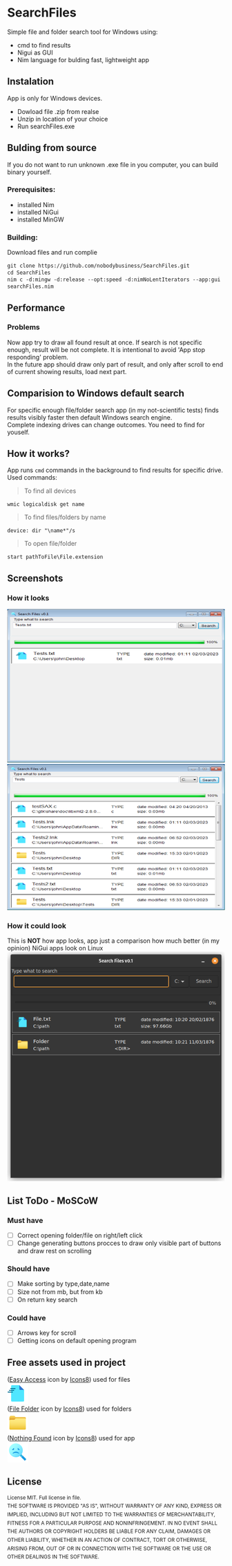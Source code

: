 # SearchFiles

Simple file and folder search tool for Windows using:
- cmd to find results
- Nigui as GUI
- Nim language for bulding fast, lightweight app

## Instalation
App is only for Windows devices. 
- Dowload file .zip from realse
- Unzip in location of your choice
- Run searchFiles.exe

## Bulding from source

If you do not want to run unknown .exe file in you computer, you can build binary yourself.

### Prerequisites:

- installed Nim
- installed NiGui
- installed MinGW

### Building:
Download files and run complie
```
git clone https://github.com/nobodybusiness/SearchFiles.git
cd SearchFiles
nim c -d:mingw -d:release --opt:speed -d:nimNoLentIterators --app:gui searchFiles.nim
```
## Performance

### Problems
Now app try to draw all found result at once. If search is not specific enough, result will be not complete. It is intentional to avoid 'App stop responding' problem.  
In the future app should draw only part of result, and only after scroll to end of current showing results, load next part.

## Comparision to Windows default search
For specific enough file/folder search app (in my not-scientific tests) finds results visibly faster then default Windows search engine.  
Complete indexing drives can change outcomes. You need to find for youself.

## How it works?
App runs ```cmd``` commands in the background to find results for specific drive.  
Used commands:  
>To find all devices
```
wmic logicaldisk get name
```
>To find files/folders by name
```
device: dir "\name*"/s
```
>To open file/folder
```
start pathToFile\File.extension
```
## Screenshots
### How it looks
![Example1](screenshots/screen1.png)
![Example2](screenshots/screen2.png)
### How it could look
This is **NOT** how app looks, app just a comparison how much better (in my opinion) NiGui apps look on Linux
![Example2](screenshots/linux.png)
## List ToDo - MoSCoW
### Must have
- [ ] Correct opening folder/file on right/left click
- [ ] Change generating buttons procces to draw only visible part of buttons and draw rest on scrolling
### Should have
- [ ] Make sorting by type,date,name
- [ ] Size not from mb, but from kb
- [ ] On return key search
### Could have
- [ ] Arrows key for scroll
- [ ] Getting icons on default opening program
## Free assets used in project
(<a target="_blank" href="https://icons8.com/icon/xTPIEYf4aSKO/easy-access">Easy Access</a> icon by <a target="_blank" href="https://icons8.com">Icons8</a>) used for files  
![](icons/icons8-easy-access-48.png)  
(<a target="_blank" href="https://icons8.com/icon/c2AXPLZ3iVEU/file-folder">File Folder</a> icon by <a target="_blank" href="https://icons8.com">Icons8</a>) used for folders  
![](icons/icons8-file-folder-48.png)  
(<a target="_blank" href="https://icons8.com/icon/myNNj6E9OAZ7/nothing-found">Nothing Found</a> icon by <a target="_blank" href="https://icons8.com">Icons8</a>) used for app  
![](/searchFiles.png)
## License
<sup>License MIT. Full license in file.  
THE SOFTWARE IS PROVIDED "AS IS", WITHOUT WARRANTY OF ANY KIND, EXPRESS OR IMPLIED, INCLUDING BUT NOT LIMITED TO THE WARRANTIES OF MERCHANTABILITY, FITNESS FOR A PARTICULAR PURPOSE AND NONINFRINGEMENT. IN NO EVENT SHALL THE AUTHORS OR COPYRIGHT HOLDERS BE LIABLE FOR ANY CLAIM, DAMAGES OR OTHER LIABILITY, WHETHER IN AN ACTION OF CONTRACT, TORT OR OTHERWISE, ARISING FROM, OUT OF OR IN CONNECTION WITH THE SOFTWARE OR THE USE OR OTHER DEALINGS IN THE SOFTWARE.</sup>